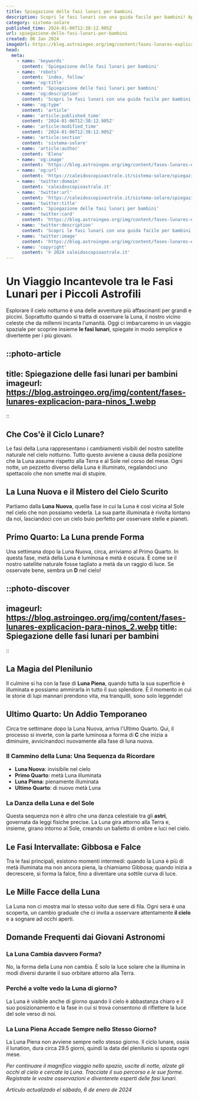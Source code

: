 ```yaml
---
title: Spiegazione delle fasi lunari per bambini
description: Scopri le fasi lunari con una guida facile per bambini! Apprendi come e perché la Luna cambia forma nel cielo. Divertimento assicurato!
category: sistema-solare
published_time: 2024-01-06T12:38:12.905Z
url: spiegazione-delle-fasi-lunari-per-bambini
created: 06 Jan 2024
imageUrl: https://blog.astroingeo.org/img/content/fases-lunares-explicacion-para-ninos_1.webp
head:
  meta:
    - name: 'keywords'
      content: 'Spiegazione delle fasi lunari per bambini'
    - name: 'robots'
      content: 'index, follow'
    - name: 'og:title'
      content: 'Spiegazione delle fasi lunari per bambini'
    - name: 'og:description'
      content: 'Scopri le fasi lunari con una guida facile per bambini! Apprendi come e perché la Luna cambia forma nel cielo. Divertimento assicurato!'
    - name: 'og:type'
      content: 'article'
    - name: 'article:published_time'
      content: '2024-01-06T12:38:12.905Z'
    - name: 'article:modified_time'
      content: '2024-01-06T12:38:12.905Z'
    - name: 'article:section'
      content: 'sistema-solare'
    - name: 'article:author'
      content: 'Elena'
    - name: 'og:image'
      content: 'https://blog.astroingeo.org/img/content/fases-lunares-explicacion-para-ninos_1.webp'
    - name: 'og:url'
      content: 'https://caleidoscopioastrale.it/sistema-solare/spiegazione-delle-fasi-lunari-per-bambini'
    - name: 'twitter:domain'
      content: 'caleidoscopioastrale.it'
    - name: 'twitter:url'
      content: 'https://caleidoscopioastrale.it/sistema-solare/spiegazione-delle-fasi-lunari-per-bambini'
    - name: 'twitter:title'
      content: 'Spiegazione delle fasi lunari per bambini'
    - name: 'twitter:card'
      content: 'https://blog.astroingeo.org/img/content/fases-lunares-explicacion-para-ninos_1.webp'
    - name: 'twitter:description'
      content: 'Scopri le fasi lunari con una guida facile per bambini! Apprendi come e perché la Luna cambia forma nel cielo. Divertimento assicurato!'
    - name: 'twitter:image'
      content: 'https://blog.astroingeo.org/img/content/fases-lunares-explicacion-para-ninos_1.webp'
    - name: 'copyright'
      content: '© 2024 caleidoscopioastrale.it'
---
```

# **Un Viaggio Incantevole tra le Fasi Lunari per i Piccoli Astrofili**

Esplorare il cielo notturno è una delle avventure più affascinanti per grandi e piccini. Soprattutto quando si tratta di osservare la Luna, il nostro vicino celeste che da millenni incanta l'umanità. Oggi ci imbarcaremo in un viaggio spaziale per scoprire insieme **le fasi lunari**, spiegate in modo semplice e divertente per i più giovani.

::photo-article
---
title: Spiegazione delle fasi lunari per bambini
imageurl: https://blog.astroingeo.org/img/content/fases-lunares-explicacion-para-ninos_1.webp
---
::

## **Che Cos'è il Ciclo Lunare?**

Le fasi della Luna rappresentano i cambiamenti visibili del nostro satellite naturale nel cielo notturno. Tutto questo avviene a causa della posizione che la Luna assume rispetto alla Terra e al Sole nel corso del mese. Ogni notte, un pezzetto diverso della Luna è illuminato, regalandoci uno spettacolo che non smette mai di stupire.

## **La Luna Nuova e il Mistero del Cielo Scurito**

Partiamo dalla **Luna Nuova**, quella fase in cui la Luna è così vicina al Sole nel cielo che non possiamo vederla. La sua parte illuminata è rivolta lontano da noi, lasciandoci con un cielo buio perfetto per osservare stelle e pianeti.

## **Primo Quarto: La Luna prende Forma**

Una settimana dopo la Luna Nuova, circa, arriviamo al Primo Quarto. In questa fase, metà della Luna è luminosa e metà è oscura. È come se il nostro satellite naturale fosse tagliato a metà da un raggio di luce. Se osservate bene, sembra un **D** nel cielo!

::photo-discover
---
imageurl: https://blog.astroingeo.org/img/content/fases-lunares-explicacion-para-ninos_2.webp
title: Spiegazione delle fasi lunari per bambini
---
::

## **La Magia del Plenilunio**

Il culmine si ha con la fase di **Luna Piena**, quando tutta la sua superficie è illuminata e possiamo ammirarla in tutto il suo splendore. È il momento in cui le storie di lupi mannari prendono vita, ma tranquilli, sono solo leggende!

## **Ultimo Quarto: Un Addio Temporaneo**

Circa tre settimane dopo la Luna Nuova, arriva l'Ultimo Quarto. Qui, il processo si inverte, con la parte luminosa a forma di **C** che inizia a diminuire, avvicinandoci nuovamente alla fase di luna nuova.

### **Il Cammino della Luna: Una Sequenza da Ricordare**
- **Luna Nuova**: invisibile nel cielo
- **Primo Quarto**: metà Luna illuminata
- **Luna Piena**: pienamente illuminata
- **Ultimo Quarto**: di nuovo metà Luna

### **La Danza della Luna e del Sole**

Questa sequenza non è altro che una danza celestiale tra gli **astri**, governata da leggi fisiche precise. La Luna gira attorno alla Terra e, insieme, girano intorno al Sole, creando un balletto di ombre e luci nel cielo.

## **Le Fasi Intervallate: Gibbosa e Falce**

Tra le fasi principali, esistono momenti intermedi: quando la Luna è più di metà illuminata ma non ancora piena, la chiamiamo Gibbosa; quando inizia a decrescere, si forma la falce, fino a diventare una sottile curva di luce.

## **Le Mille Facce della Luna**

La Luna non ci mostra mai lo stesso volto due sere di fila. Ogni sera è una scoperta, un cambio graduale che ci invita a osservare attentamente **il cielo** e a sognare ad occhi aperti.

## **Domande Frequenti dai Giovani Astronomi**

### **La Luna Cambia davvero Forma?**

No, la forma della Luna non cambia. È solo la luce solare che la illumina in modi diversi durante il suo orbitare attorno alla Terra.

### **Perché a volte vedo la Luna di giorno?**

La Luna è visibile anche di giorno quando il cielo è abbastanza chiaro e il suo posizionamento e la fase in cui si trova consentono di riflettere la luce del sole verso di noi.

### **La Luna Piena Accade Sempre nello Stesso Giorno?**

La Luna Piena non avviene sempre nello stesso giorno. Il ciclo lunare, ossia il lunation, dura circa 29.5 giorni, quindi la data del plenilunio si sposta ogni mese.

*Per continuare il magnifico viaggio nello spazio, uscite di notte, alzate gli occhi al cielo e cercate la Luna. Tracciate il suo percorso e le sue forme. Registrate le vostre osservazioni e diventerete esperti delle fasi lunari.*

_Artículo actualizado el sábado, 6 de enero de 2024_